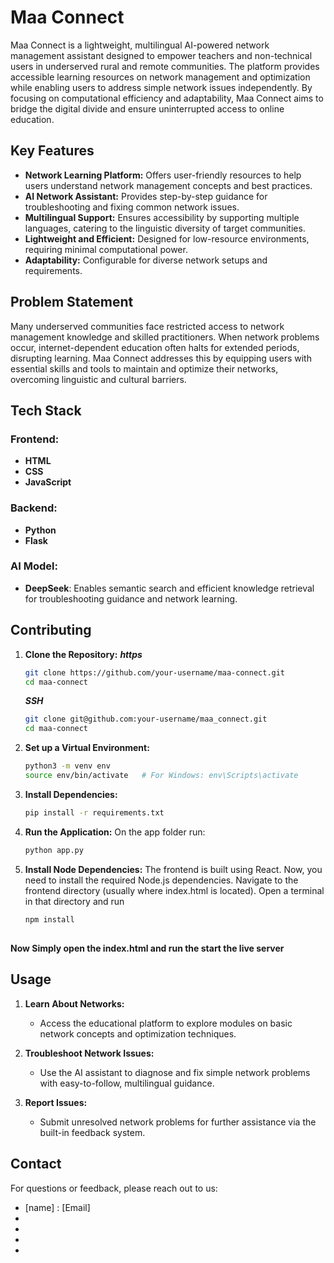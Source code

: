 # Maa Connect

Maa Connect is a lightweight, multilingual AI-powered network management assistant designed to empower teachers and non-technical users in underserved rural and remote communities. The platform provides accessible learning resources on network management and optimization while enabling users to address simple network issues independently. By focusing on computational efficiency and adaptability, Maa Connect aims to bridge the digital divide and ensure uninterrupted access to online education.

## Key Features

- **Network Learning Platform:** Offers user-friendly resources to help users understand network management concepts and best practices.
- **AI Network Assistant:** Provides step-by-step guidance for troubleshooting and fixing common network issues.
- **Multilingual Support:** Ensures accessibility by supporting multiple languages, catering to the linguistic diversity of target communities.
- **Lightweight and Efficient:** Designed for low-resource environments, requiring minimal computational power.
- **Adaptability:** Configurable for diverse network setups and requirements.

## Problem Statement
Many underserved communities face restricted access to network management knowledge and skilled practitioners. When network problems occur, internet-dependent education often halts for extended periods, disrupting learning. Maa Connect addresses this by equipping users with essential skills and tools to maintain and optimize their networks, overcoming linguistic and cultural barriers.

## Tech Stack

### Frontend:
- **HTML**
- **CSS**
- **JavaScript**

### Backend:
- **Python**
- **Flask**

### AI Model:
- **DeepSeek**: Enables semantic search and efficient knowledge retrieval for troubleshooting guidance and network learning.

## Contributing

1. **Clone the Repository:**
   ***https***
   ```bash
   git clone https://github.com/your-username/maa-connect.git
   cd maa-connect
   ```
   ***SSH***
   ```bash
   git clone git@github.com:your-username/maa_connect.git
   cd maa-connect
   ```

2. **Set up a Virtual Environment:**
   ```bash
   python3 -m venv env
   source env/bin/activate   # For Windows: env\Scripts\activate
   ```

3. **Install Dependencies:**
   ```bash
   pip install -r requirements.txt
   ```

4. **Run the Application:**
   On the app folder run:
   ```bash
   python app.py
   ```
5. **Install Node Dependencies:**
   The frontend is built using React. Now, you need to install the required Node.js dependencies.
   Navigate to the frontend directory (usually where index.html is located).
   Open a terminal in that directory and run
   ```bash
   npm install
   ```

##
**Now Simply open the index.html and run the start the live server**

## Usage

1. **Learn About Networks:**
   - Access the educational platform to explore modules on basic network concepts and optimization techniques.

2. **Troubleshoot Network Issues:**
   - Use the AI assistant to diagnose and fix simple network problems with easy-to-follow, multilingual guidance.

3. **Report Issues:**
   - Submit unresolved network problems for further assistance via the built-in feedback system.


## Contact 

For questions or feedback, please reach out to us:
- [name] : [Email] 
-
-
-
-

